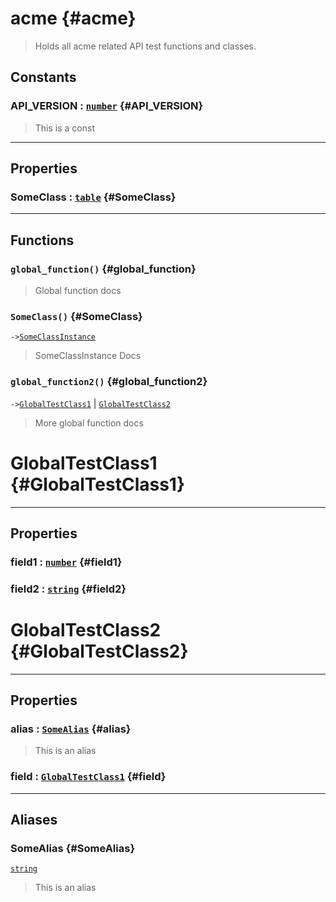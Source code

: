 
<!-- toc -->

# acme {#acme}  
> Holds all acme related API test functions and classes.  
## Constants

### API_VERSION : [`number`](../API/builtins/number.md) {#API_VERSION}
> This is a const
  

---  
## Properties
### SomeClass : [`table`](../API/builtins/table.md) {#SomeClass}
  

---  
## Functions
### `global_function()` {#global_function}
> Global function docs
### `SomeClass()` {#SomeClass}
`->`[`SomeClassInstance`](../API/some_class.md#SomeClassInstance)  

> SomeClassInstance Docs
### `global_function2()` {#global_function2}
`->`[`GlobalTestClass1`](../API/acme.md#GlobalTestClass1) | [`GlobalTestClass2`](../API/acme.md#GlobalTestClass2)  

> More global function docs  



# GlobalTestClass1 {#GlobalTestClass1}  

---  
## Properties
### field1 : [`number`](../API/builtins/number.md) {#field1}
### field2 : [`string`](../API/builtins/string.md) {#field2}
  



# GlobalTestClass2 {#GlobalTestClass2}  

---  
## Properties
### alias : [`SomeAlias`](#SomeAlias) {#alias}
> This is an alias

### field : [`GlobalTestClass1`](../API/acme.md#GlobalTestClass1) {#field}
  



---  
## Aliases  
### SomeAlias {#SomeAlias}
[`string`](../API/builtins/string.md)  
> This is an alias  
  



